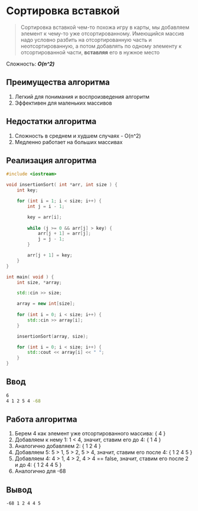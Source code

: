 # Сортировка вставкой

> Сортировка вставкой чем-то похожа игру в карты, мы добавляем элемент к чему-то уже отсортированному.
> Имеющийся массив надо условно разбить на отсортированную часть и неотсортированную, а потом добавлять по одному элементу к отсортированной части, **вставляя** его в нужное место

Сложность: ***O(n^2)***

## Преимущества алгоритма
1. Легкий для понимания и воспроизведения алгоритм
2. Эффективен для маленьких массивов

## Недостатки алгоритма
1. Сложность в среднем и худшем случаях - O(n^2)
2. Медленно работает на больших массивах

## Реализация алгоритма

```cpp
#include <iostream>

void insertionSort( int *arr, int size ) {
    int key;

    for (int i = 1; i < size; i++) {
        int j = i - 1;

        key = arr[i];
 
        while (j >= 0 && arr[j] > key) {
            arr[j + 1] = arr[j];
            j = j - 1;
        }

        arr[j + 1] = key;
    }
}

int main( void ) {
    int size, *array;

    std::cin >> size;

    array = new int[size];
    
    for (int i = 0; i < size; i++) {
        std::cin >> array[i];
    }

    insertionSort(array, size);

    for (int i = 0; i < size; i++) {
        std::cout << array[i] << " ";
    }
}
```

## Ввод

```bash
6
4 1 2 5 4 -68
```

## Работа алгоритма
1. Берем 4 как элемент уже отсортированного массива: { 4 }
2. Добавляем к нему 1: 1 < 4, значит, ставим его до 4: { 1 4 }
3. Аналогично добавляем 2: { 1 2 4 }
4. Добавляем 5: 5 > 1, 5 > 2, 5 > 4, значит, ставим его после 4: { 1 2 4 5 }
5. Добавляем 4: 4 > 1, 4 > 2, 4 > 4 == false, значит, ставим его после 2 и до 4: { 1 2 4 4 5 }
6. Аналогично для -68

## Вывод

```bash
-68 1 2 4 4 5
```
